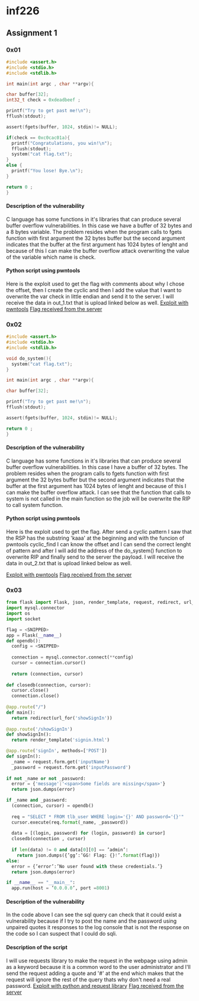 # inf226
## Assignment 1

### 0x01
```C
#include <assert.h>
#include <stdio.h>
#include <stdlib.h>

int main(int argc , char **argv){

char buffer[32];
int32_t check = 0xdeadbeef ;

printf("Try to get past me!\n");
fflush(stdout);

assert(fgets(buffer, 1024, stdin)!= NULL);

if(check == 0xc0cac01a){
  printf("Congratulations, you win!\n");
  fflush(stdout);
  system("cat flag.txt");
}
else {
  printf("You lose! Bye.\n");
}

return 0 ;
}
```
#### Description of the vulnerability

C language has some functions in it's libraries that can produce several buffer overflow vulnerabilities. In this case we have a buffer of 32 bytes and a 8 bytes variable. The problem resides when the program calls to fgets function with first argument the 32 bytes buffer but the second argument indicates that the buffer at the first argument has 1024 bytes of lenght and because of this I can make the buffer overflow attack overwriting the value of the variable which name is check.

#### Python script using pwntools

Here is the exploit used to get the flag with comments about why I chose the offset, then I create the cyclic and then I add the value that I want to overwrite the var check in little endian and send it to the server. I will receive the data in out_1.txt that is upload linked below as well.
[Exploit with pwntools](https://github.com/jhaos/inf226/blob/master/pwn/entregar/pwn1.py)
[Flag received from the server](https://github.com/jhaos/inf226/blob/master/pwn/entregar/out_1.txt)

### 0x02

```C
#include <assert.h>
#include <stdio.h>
#include <stdlib.h>

void do_system(){
  system("cat flag.txt");
}

int main(int argc , char **argv){

char buffer[32];

printf("Try to get past me!\n");
fflush(stdout);

assert(fgets(buffer, 1024, stdin)!= NULL);

return 0 ;
}
```

#### Description of the vulnerability

C language has some functions in it's libraries that can produce several buffer overflow vulnerabilities. In this case I have a buffer of 32 bytes. The problem resides when the program calls to fgets function with first argument the 32 bytes buffer but the second argument indicates that the buffer at the first argument has 1024 bytes of lenght and because of this I can make the buffer overflow attack. I can see that the function that calls to system is not called in the main function so the job will be overwrite the RIP to call system function.

#### Python script using pwntools

Here is the exploit used to get the flag. After send a cyclic pattern I saw that the RSP has the substring 'kaaa' at the beginning and with the funcion of pwntools cyclic_find I can know the offset and I can send the correct lenght of pattern and after I will add the address of the do_system() function to overwrite RIP and finally send to the server the payload. I will receive the data in out_2.txt that is upload linked below as well.

[Exploit with pwntools](https://github.com/jhaos/inf226/blob/master/pwn/entregar/pwn2_script.py)
[Flag received from the server](https://github.com/jhaos/inf226/blob/master/pwn/entregar/out_2.txt)

### 0x03

```Python
from flask import Flask, json, render_template, request, redirect, url_for
import mysql.connector
import os
import socket

flag = <SNIPPED>
app = Flask(__name__)
def opendb():
  config = <SNIPPED>
  
  connection = mysql.connector.connect(**config)
  cursor = connection.cursor()
  
  return (connection, cursor)
  
def closedb(connection, cursor):
  cursor.close()
  connection.close()
 
@app.route("/")
def main():
  return redirect(url_for('showSignIn'))
  
@app.route('/showSignIn')
def showSignIn():
  return render_template('signin.html')

@app.route('signIn', methods=['POST'])
def signIn():
  _name = request.form.get('inputName')
  _password = request.form.get('inputPassword')
  
if not _name or not _password:
  error = {'message':'<span>Some fields are missing</span>'}
  return json.dumps(error)

if _name and _password:
  (connection, cursor) = opendb()
  
  req = "SELECT * FROM tlb_user WHERE login='{}' AND password='{}'"
  cursor.execute(req.format(_name, _password))
  
  data = [(login, password) for (login, password) in cursor]
  closedb(connection , cursor) 
  
  if len(data) != 0 and data[0][0] == ’admin’:
    return json.dumps({’gg’:’GG! Flag: {}!’.format(flag)})
else:
  error = {’error’:’No user found with these credentials.’}
  return json.dumps(error)

if __name__ == "__main__":
  app.run(host = ’0.0.0.0’, port =8001)

```

#### Description of the vulnerability

In the code above I can  see the sql query can check that it could exist a vulnerability because if I try to post the name and the password using unpaired quotes it responses to the log console that is not the response on the code so I can suspect that I could do sqli.

#### Description of the script
I will use requests library to make the request in the webpage using admin as a keyword because it is a common word to the user administrator and I'll send the request adding a quote and '#' at the end which makes that the request will ignore the rest of the query thats why don't need a real password.
[Exploit with python and request library](https://github.com/jhaos/inf226/tree/master/sqli/sqli_1.py)
[Flag received from the server](https://github.com/jhaos/inf226/blob/master/sqli/out_1.txt)
